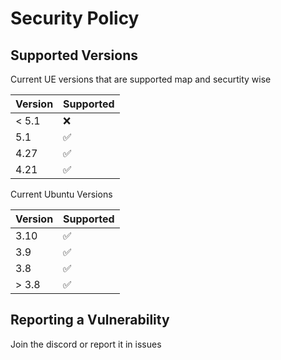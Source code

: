 # Security Policy

## Supported Versions

Current UE versions that are supported map and securtity wise

| Version | Supported          |
| ------- | ------------------ |
| < 5.1   | :x:                |
| 5.1     | :white_check_mark: |
| 4.27    | :white_check_mark: |
| 4.21    | :white_check_mark: |






Current Ubuntu Versions

| Version | Supported          |
| ------- | ------------------ |
| 3.10    | :white_check_mark: |
| 3.9     | :white_check_mark: |
| 3.8     | :white_check_mark: |
| > 3.8   | :white_check_mark: |

## Reporting a Vulnerability

Join the discord or report it in issues
